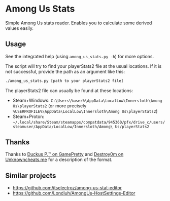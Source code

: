 # Among Us Stats

Simple Among Us stats reader. Enables you to calculate some derived values easily.

## Usage

See the integrated help (using `among_us_stats.py -h`) for more options.

The script will try to find your playerStats2 file at the usual locations. If it is not successful, provide the path as an argument like this:

```sh
./among_us_stats.py [path to your playerStats2 file]
```

The playerStats2 file can usually be found at these locations:
- Steam+Windows: `C:\Users\%user%\AppData\LocalLow\Innersloth\Among Us\playerStats2` (or more precisely `%USERPROFILE%\AppData\LocalLow\Innersloth\Among Us\playerStats2`)
- Steam+Proton: `~/.local/share/Steam/steamapps/compatdata/945360/pfx/drive_c/users/steamuser/AppData/LocalLow/Innersloth/Among\ Us/playerStats2`

## Thanks

Thanks to [Duckus P.™ on GamePretty](https://www.gamepretty.com/among-us-how-to-change-stats/) and [Destroy0m on Unknowncheats.me](https://www.unknowncheats.me/forum/2953056-post1.html?s=0ce69039236a9cdc5e521c62283855d5) for a description of the format.

## Similar projects

- https://github.com/itselectroz/among-us-stat-editor
- https://github.com/Londiuh/AmongUs-HostSettings-Editor
